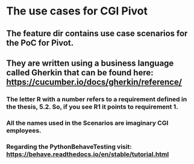 # The use cases for CGI Pivot


## The feature dir contains use case scenarios for the PoC for Pivot.
## They are written using a business language called Gherkin that can be found here: https://cucumber.io/docs/gherkin/reference/ 
### The letter R with a number refers to a requirement defined in the thesis, 5.2. So, if you see R1 it points to requirement 1.
### All the names used in the Scenarios are imaginary CGI employees.
### Regarding the PythonBehaveTesting visit: https://behave.readthedocs.io/en/stable/tutorial.html
